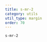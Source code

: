```yaml
---
title: s-mr-2
category: utils
util_type: margin
order: 70
---
```

<div class="s-mr-2">
  <code>s-mr-2</code>
</div>